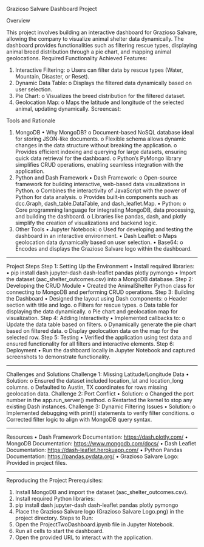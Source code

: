 Grazioso Salvare Dashboard Project

Overview

This project involves building an interactive dashboard for Grazioso Salvare, allowing the company to visualize animal shelter data dynamically. The dashboard provides functionalities such as filtering rescue types, displaying animal breed distribution through a pie chart, and mapping animal geolocations.
Required Functionality
Achieved Features:
1.	Interactive Filtering: 
o	Users can filter data by rescue types (Water, Mountain, Disaster, or Reset).
2.	Dynamic Data Table: 
o	Displays the filtered data dynamically based on user selection.
3.	Pie Chart: 
o	Visualizes the breed distribution for the filtered dataset.
4.	Geolocation Map: 
o	Maps the latitude and longitude of the selected animal, updating dynamically.
Screencast:
 

Tools and Rationale
1. MongoDB
•	Why MongoDB? 
o	Document-based NoSQL database ideal for storing JSON-like documents.
o	Flexible schema allows dynamic changes in the data structure without breaking the application.
o	Provides efficient indexing and querying for large datasets, ensuring quick data retrieval for the dashboard.
o	Python’s PyMongo library simplifies CRUD operations, enabling seamless integration with the application.
2. Python and Dash Framework
•	Dash Framework: 
o	Open-source framework for building interactive, web-based data visualizations in Python.
o	Combines the interactivity of JavaScript with the power of Python for data analysis.
o	Provides built-in components such as dcc.Graph, dash_table.DataTable, and dash_leaflet.Map.
•	Python: 
o	Core programming language for integrating MongoDB, data processing, and building the dashboard.
o	Libraries like pandas, dash, and plotly simplify the creation of visualizations and backend logic.
3. Other Tools
•	Jupyter Notebook: 
o	Used for developing and testing the dashboard in an interactive environment.
•	Dash Leaflet: 
o	Maps geolocation data dynamically based on user selection.
•	Base64: 
o	Encodes and displays the Grazioso Salvare logo within the dashboard.
________________________________________
Project Steps
Step 1: Setting Up the Environment
•	Install required libraries: 
•	pip install dash jupyter-dash dash-leaflet pandas plotly pymongo
•	Import the dataset (aac_shelter_outcomes.csv) into a MongoDB database.
Step 2: Developing the CRUD Module
•	Created the AnimalShelter Python class for connecting to MongoDB and performing CRUD operations.
Step 3: Building the Dashboard
•	Designed the layout using Dash components: 
o	Header section with title and logo.
o	Filters for rescue types.
o	Data table for displaying the data dynamically.
o	Pie chart and geolocation map for visualization.
Step 4: Adding Interactivity
•	Implemented callbacks to: 
o	Update the data table based on filters.
o	Dynamically generate the pie chart based on filtered data.
o	Display geolocation data on the map for the selected row.
Step 5: Testing
•	Verified the application using test data and ensured functionality for all filters and interactive elements.
Step 6: Deployment
•	Run the dashboard locally in Jupyter Notebook and captured screenshots to demonstrate functionality.
________________________________________
Challenges and Solutions
Challenge 1: Missing Latitude/Longitude Data
•	Solution: 
o	Ensured the dataset included location_lat and location_long columns.
o	Defaulted to Austin, TX coordinates for rows missing geolocation data.
Challenge 2: Port Conflict
•	Solution: 
o	Changed the port number in the app.run_server() method.
o	Restarted the kernel to stop any existing Dash instances.
Challenge 3: Dynamic Filtering Issues
•	Solution: 
o	Implemented debugging with print() statements to verify filter conditions.
o	Corrected filter logic to align with MongoDB query syntax.
________________________________________
Resources
•	Dash Framework Documentation: https://dash.plotly.com/
•	MongoDB Documentation: https://www.mongodb.com/docs/
•	Dash Leaflet Documentation: https://dash-leaflet.herokuapp.com/
•	Python Pandas Documentation: https://pandas.pydata.org/
•	Grazioso Salvare Logo: Provided in project files.
________________________________________
Reproducing the Project
Prerequisites:
1.	Install MongoDB and import the dataset (aac_shelter_outcomes.csv).
2.	Install required Python libraries: 
3.	pip install dash jupyter-dash dash-leaflet pandas plotly pymongo
4.	Place the Grazioso Salvare logo (Grazioso Salvare Logo.png) in the project directory.
Steps to Run:
1.	Open the ProjectTwoDashboard.ipynb file in Jupyter Notebook.
2.	Run all cells to start the dashboard.
3.	Open the provided URL to interact with the application.
